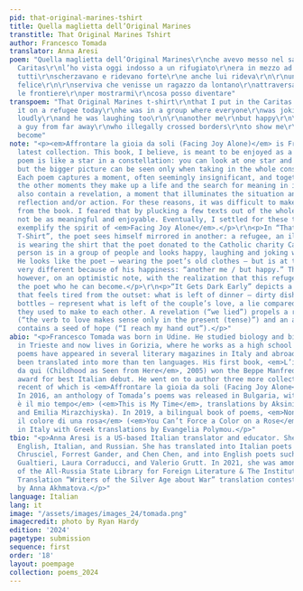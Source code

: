 ```yaml
---
pid: that-original-marines-tshirt
title: Quella maglietta dell’Original Marines
transtitle: That Original Marines Tshirt
author: Francesco Tomada
translator: Anna Aresi
poem: "Quella maglietta dell’Original Marines\r\nche avevo messo nel sacco per la
  Caritas\r\nl’ho vista oggi indosso a un rifugiato\r\nera in mezzo ad un gruppo dove
  tutti\r\nscherzavano e ridevano forte\r\ne anche lui rideva\r\n\r\nun altro me\r\nperò
  felice\r\n\r\nserviva che venisse un ragazzo da lontano\r\nattraversando illegalmente
  le frontiere\r\nper mostrarmi\r\ncosa posso diventare"
transpoem: "That Original Marines t-shirt\r\nthat I put in the Caritas bag\r\nI saw
  it on a refugee today\r\nhe was in a group where everyone\r\nwas joking and laughing
  loudly\r\nand he was laughing too\r\n\r\nanother me\r\nbut happy\r\n\r\nit took
  a guy from far away\r\nwho illegally crossed borders\r\nto show me\r\nwhat I can
  become"
note: "<p><em>Affrontare la gioia da soli (Facing Joy Alone)</em> is Francesco Tomada’s
  latest collection. This book, I believe, is meant to be enjoyed as a whole. Each
  poem is like a star in a constellation: you can look at one star and enjoy its beauty,
  but the bigger picture can be seen only when taking in the whole constellation.
  Each poem captures a moment, often seemingly insignificant, and together with all
  the other moments they make up a life and the search for meaning in it. Many texts
  also contain a revelation, a moment that illuminates the situation and propels further
  reflection and/or action. For these reasons, it was difficult to make a selection
  from the book. I feared that by plucking a few texts out of the whole, they would
  not be as meaningful and enjoyable. Eventually, I settled for these two, which well
  exemplify the spirit of <em>Facing Joy Alone</em>.</p>\r\n<p>In “That Original Marines
  T-Shirt”, the poet sees himself mirrored in another: a refugee, an illegal outcast,
  is wearing the shirt that the poet donated to the Catholic charity Caritas. This
  person is in a group of people and looks happy, laughing and joking with his friends.
  He looks like the poet — wearing the poet’s old clothes — but is at the same time
  very different because of his happiness: “another me / but happy.” The poem closes,
  however, on an optimistic note, with the realization that this refugee is showing
  the poet who he can become.</p>\r\n<p>“It Gets Dark Early” depicts a domestic scene
  that feels tired from the outset: what is left of dinner — dirty dishes and half-drunk
  bottles — represent what is left of the couple’s love, a lie compared to the promises
  they used to make to each other. A revelation (“we lied”) propels a realization
  (“the verb to love makes sense only in the present (tense)”) and an action that
  contains a seed of hope (“I reach my hand out”).</p>"
abio: "<p>Francesco Tomada was born in Udine. He studied biology and biochemistry
  in Trieste and now lives in Gorizia, where he works as a high school teacher. His
  poems have appeared in several literary magazines in Italy and abroad and they’ve
  been translated into more than ten languages. His first book, <em>L’infanzia vista
  da qui (Childhood as Seen from Here</em>, 2005) won the Beppe Manfredi literary
  award for best Italian debut. He went on to author three more collections, the most
  recent of which is <em>Affrontare la gioia da soli (Facing Joy Alone</em>, 2021).
  In 2016, an anthology of Tomada’s poems was released in Bulgaria, with the title <em>Questo
  è il mio tempo</em> (<em>This is My Time</em>, translations by Aksinia Mihaylova
  and Emilia Mirazchiyska). In 2019, a bilingual book of poems, <em>Non si può imporre
  il colore di una rosa</em> (<em>You Can’t Force a Color on a Rose</em>) was published
  in Italy with Greek translations by Evangelia Polymou.</p>"
tbio: "<p>Anna Aresi is a US-based Italian translator and educator. She works with
  English, Italian, and Russian. She has translated into Italian poets such as Ewa
  Chrusciel, Forrest Gander, and Chen Chen, and into English poets such as Mariangela
  Gualtieri, Laura Corraducci, and Valerio Grutt. In 2021, she was among the winners
  of the All-Russia State Library for Foreign Literature & The Institute for Literary
  Translation “Writers of the Silver Age about War” translation contest, with a poem
  by Anna Akhmatova.</p>"
language: Italian
lang: it
image: "/assets/images/images_24/tomada.png"
imagecredit: photo by Ryan Hardy
edition: '2024'
pagetype: submission
sequence: first
order: '18'
layout: poempage
collection: poems_2024
---
```

